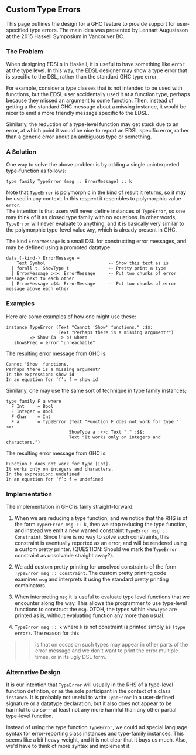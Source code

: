 ## Custom Type Errors



This page outlines the design for a GHC feature to provide support for user-specified type errors.
The main idea was presented by Lennart Augustsson at the 2015 Haskell Symposium in Vancouver BC. 


### The Problem



When designing EDSLs in Haskell, it is useful to have something like `error` at the type level.
In this way, the EDSL designer may show a type error that is specific to the DSL, rather than the standard GHC type error.



For example, consider a type classes that is not intended to be used with functions, but the EDSL user accidentally used
it at a function type, perhaps because they missed an argument to some function.  Then, instead of getting a the standard
GHC message about a missing instance, it would be nicer to emit a more friendly message specific to the EDSL.



Similarly, the reduction of a type-level function may get stuck due to an error, at which point it would be nice to
report an EDSL specific error, rather than a generic error about an ambiguous type or something.


### A Solution



One way to solve the above problem is by adding a single uninterpreted type-function as follows:


```
type family TypeError (msg :: ErrorMessage) :: k
```


Note that `TypeError` is polymorphic in the kind of result it returns, so it may be used in any context.  In this respect it resembles to polymorphic value `error`.  
The intention is that users will never define instances of `TypeError`, so one may think of it as closed type family with no equations.  In other words, `TypeError`
will never evaluate to anything, and it is basically very similar to the polymorphic type-level value `Any`, which is already present in GHC.



The kind `ErrorMessage` is a small DSL for constructing error messages, and may be defined using a promoted datatype:


```
data {-kind-} ErrorMessage =
    Text Symbol                        -- Show this text as is
  | forall t. ShowType t               -- Pretty print a type
  | ErrorMessage :<>: ErrorMessage     -- Put two chunks of error message next to each other
  | ErrorMessage :$$: ErrorMessage     -- Put two chunks of error message above each other
```

### Examples



Here are some examples of how one might use these:


```
instance TypeError (Text "Cannot 'Show' functions." :$$: 
                    Text "Perhaps there is a missing argument?")
         => Show (a -> b) where
   showsPrec = error "unreachable"
```


The resulting error message from GHC is:


```wiki
Cannot 'Show' functions.
Perhaps there is a missing argument?
In the expression: show id
In an equation for ‘f’: f = show id
```


Similarly, one may use the same sort of technique in type family instances;


```wiki
type family F a where
  F Int     = Bool
  F Integer = Bool
  F Char    = Int
  F a       = TypeError (Text "Function F does not work for type " :<>:
                        ShowType a :<>: Text "." :$$:
                        Text "It works only on integers and characters.")
```


The resulting error message from GHC is:


```wiki
Function F does not work for type [Int].
It works only on integers and characters.
In the expression: undefined
In an equation for ‘f’: f = undefined
```

### Implementation



The implementation in GHC is fairly straight-forward:


1. When we are reducing a type function, and we notice that the RHS is of the form `TyperError msg :: k`, then
  we stop reducing the type function, and instead we emit a new wanted constraint `TypeError msg :: Constraint`.
  Since there is no way to solve such constraints, this constraint is eventually reported as an error, and will
  be rendered using a custom pretty printer.  (QUESTION:  Should we mark the `TypeError` constraint as unsolvable straight away?).

1. We add custom pretty printing for unsolved constraints of the form `TypeError msg :: Constraint`.
  The custom pretty printing code examines `msg` and interprets it using the standard pretty printing combinators.

1. When interpreting `msg` it is useful to evaluate type level functions that we encounter along the way.
  This allows the programmer to use type-level functions to construct the `msg`.  OTOH, the types within
  `ShowType` are printed as is, without evaluating function any more than usual.

1. `TypeError msg :: k` where `k` is not constraint is printed simply as `(type error)`.  The reason for this

>
> >
> >
> > is that on occasion such types may appear in other parts of the error message and we don't want to print the
> > error multiple times, or in its ugly DSL form.
> >
> >
>


  


### Alternative Design



It is our intention that `TypeError` will usually in the RHS of a type-level function defintion,
or as the sole participant in the context of a class `instance`.   It is probably not useful to write `TypeError` in
a user-defined signature or a datatype declaration, but it also does not appear to be harmful to do so---at least
not any more harmful than any other partial type-level function.



Instead of using the type function `TypeError`, we could ad special language syntax for error-reporting class instances
and type-family instances.  This seems like a bit heavy-weight, and it is not clear that it buys us much.  Also, we'd
have to think of more syntax and implement it.



    


